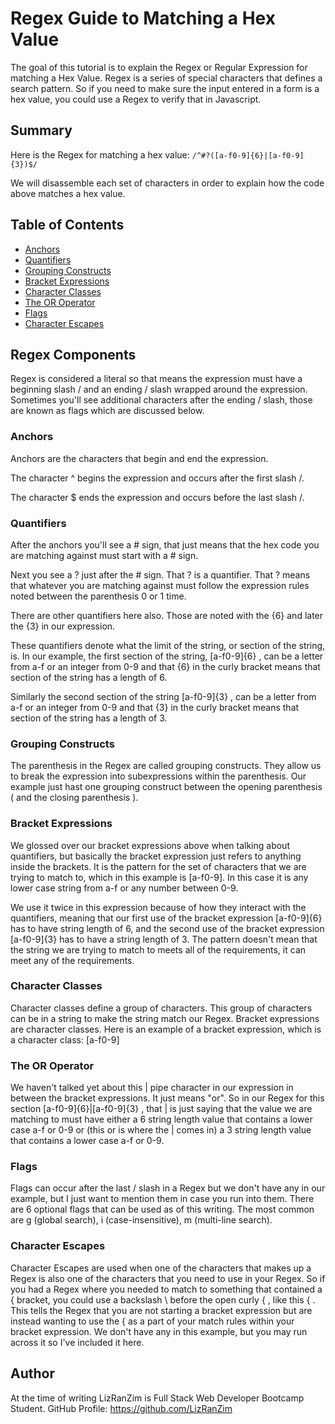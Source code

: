 # Regex Guide to Matching a Hex Value

The goal of this tutorial is to explain the Regex or Regular Expression for matching a Hex Value. Regex is a series of special characters that defines a search pattern. So if you need to make sure the input entered in a form is a hex value, you could use a Regex to verify that in Javascript.

## Summary

Here is the Regex for matching a hex value:
`/^#?([a-f0-9]{6}|[a-f0-9]{3})$/`

We will disassemble each set of characters in order to explain how the code above matches a hex value. 

## Table of Contents

- [Anchors](#anchors)
- [Quantifiers](#quantifiers)
- [Grouping Constructs](#grouping-constructs)
- [Bracket Expressions](#bracket-expressions)
- [Character Classes](#character-classes)
- [The OR Operator](#the-or-operator)
- [Flags](#flags)
- [Character Escapes](#character-escapes)

## Regex Components
Regex is considered a literal so that means the expression must have a beginning slash / and an ending / slash wrapped around the expression. Sometimes you'll see additional characters after the ending / slash, those are known as flags which are discussed below.

### Anchors
Anchors are the characters that begin and end the expression. 

The character ^ begins the expression and occurs after the first slash /.

The character $ ends the expression and occurs before the last slash /.


### Quantifiers

After the anchors you'll see a # sign, that just means that the hex code you are matching against must start with a # sign. 

Next you see a ? just after the # sign. That ? is a quantifier. That ? means that whatever you are matching against must follow the expression rules noted between the parenthesis 0 or 1 time.

There are other quantifiers here also. Those are noted with the {6} and later the {3} in our expression.

These quantifiers denote what the limit of the string, or section of the string, is. In our example, the first section of the string, [a-f0-9]{6} , can be a letter from a-f or an integer from 0-9 and that {6} in the curly bracket means that section of the string has a length of 6.

Similarly the second section of the string [a-f0-9]{3} ,  can be a letter from a-f or an integer from 0-9 and that {3} in the curly bracket means that section of the string has a length of 3.


### Grouping Constructs

The parenthesis in the Regex are called grouping constructs. They allow us to break the expression into subexpressions within the parenthesis.
Our example just hast one grouping construct between the opening parenthesis ( and the closing parenthesis ).

### Bracket Expressions

We glossed over our bracket expressions above when talking about quantifiers, but basically the bracket expression just refers to anything inside the brackets. It is the pattern for the set of characters that we are trying to match to, which in this example is [a-f0-9]. In this case it is any lower case string from a-f or any number between 0-9.

We use it twice in this expression because of how they interact with the quantifiers, meaning that our first use of the bracket expression [a-f0-9]{6} has to have string length of 6, and the second use of the bracket expression [a-f0-9]{3} has to have a string length of 3. The pattern doesn't mean that the string we are trying to match to meets all of the requirements, it can meet any of the requirements.


### Character Classes

Character classes define a group of characters. This group of characters can be in a string to make the string match our Regex. Bracket expressions are character classes. Here is an example of a bracket expression, which is a character class: [a-f0-9]

### The OR Operator

We haven't talked yet about this | pipe character in our expression in between the bracket expressions. It just means "or". So in our Regex for this section [a-f0-9]{6}|[a-f0-9]{3} , that | is just saying that the value we are matching to must have either a 6 string length value that contains a lower case a-f or 0-9 or (this or is where the | comes in) a 3 string length value that contains a lower case a-f or 0-9. 


### Flags

Flags can occur after the last / slash in a Regex but we don't have any in our example, but I just want to mention them in case you run into them. There are 6 optional flags that can be used as of this writing. The most common are g (global search), i (case-insensitive), m (multi-line search).

### Character Escapes

Character Escapes are used when one of the characters that makes up a Regex is also one of the characters that you need to use in your Regex. So if you had a Regex where you needed to match to something that contained a { bracket, you could use a backslash \ before the open curly { , like this \{ .
This tells the Regex that you are not starting a bracket expression but are instead wanting to use the { as a part of your match rules within your bracket expression. We don't have any in this example, but you may run across it so I've included it here.


## Author

At the time of writing LizRanZim is Full Stack Web Developer Bootcamp Student. 
GitHub Profile: <a href="https://github.com/LizRanZim">
https://github.com/LizRanZim</a>

